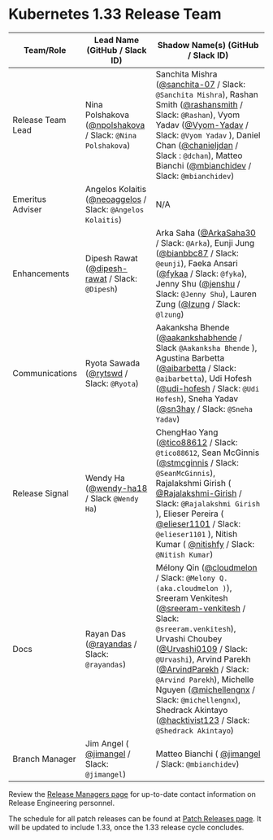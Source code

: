 # Kubernetes 1.33 Release Team

| **Team/Role**     | **Lead Name** (**GitHub / Slack ID**)                                                        | **Shadow Name(s) (GitHub / Slack ID)**                                                                                                                                                                                                                                                                                                                                                                                                                                                                                                                                                                |
|-------------------|----------------------------------------------------------------------------------------------|-------------------------------------------------------------------------------------------------------------------------------------------------------------------------------------------------------------------------------------------------------------------------------------------------------------------------------------------------------------------------------------------------------------------------------------------------------------------------------------------------------------------------------------------------------------------------------------------------------|
| Release Team Lead | Nina Polshakova ([@npolshakova](https://github.com/npolshakova) / Slack: `@Nina Polshakova`) | Sanchita Mishra ([@sanchita-07](https://github.com/sanchita-07) / Slack: `@Sanchita Mishra`), Rashan Smith ([@rashansmith](https://github.com/rashansmith) / Slack: `@Rashan`), Vyom Yadav ([@Vyom-Yadav](https://github.com/Vyom-Yadav) / Slack: `@Vyom Yadav` ), Daniel Chan ([@chanieljdan](https://github.com/chanieljdan) / Slack : `@dchan`), Matteo Bianchi ([@mbianchidev](https://github.com/mbianchidev) / Slack: `@mbianchidev`)                                                                                                                                                           |
| Emeritus Adviser  | Angelos Kolaitis ([@neoaggelos](https://github.com/neoaggelos) / Slack: `@Angelos Kolaitis`) | N/A                                                                                                                                                                                                                                                                                                                                                                                                                                                                                                                                                                                                   |
| Enhancements      | Dipesh Rawat ([@dipesh-rawat](https://github.com/dipesh-rawat) / Slack: `@Dipesh`)           | Arka Saha ([@ArkaSaha30](https://github.com/ArkaSaha30) /  Slack: `@Arka`), Eunji Jung ([@bianbbc87](https://github.com/bianbbc87) / Slack: `@eunji`), Faeka Ansari ([@fykaa](https://github.com/fykaa) / Slack: `@fyka`), Jenny Shu ([@jenshu](https://github.com/jenshu) / Slack: `@Jenny Shu`), Lauren Zung ([@lzung](https://github.com/lzung) / Slack: `@lzung`)                                                                                                                                                                                                                                 |
| Communications    | Ryota Sawada ([@rytswd](https://github.com/rytswd) / Slack: `@Ryota`)                        | Aakanksha Bhende ([@aakankshabhende](https://github.com/aakankshabhende) / Slack `@Aakanksha Bhende` ), Agustina Barbetta ([@aibarbetta](https://github.com/aibarbetta) / Slack: `@aibarbetta`), Udi Hofesh ([@udi-hofesh](https://github.com/udi-hofesh) / Slack: `@Udi Hofesh`), Sneha Yadav ([@sn3hay](https://github.com/sn3hay) / Slack: `@Sneha Yadav`)                                                                                                                                                                                                                                         |
| Release Signal    | Wendy Ha ([@wendy-ha18](https://github.com/wendy-ha18) / Slack `@Wendy Ha`)                  | ChengHao Yang ([@tico88612](https://github.com/tico88612) / Slack: `@tico88612`, Sean McGinnis ([@stmcginnis](https://github.com/stmcginnis) / Slack: `@SeanMcGinnis`), Rajalakshmi Girish ( [@Rajalakshmi-Girish](https://github.com/Rajalakshmi-Girish) / Slack: `@Rajalakshmi Girish` ), Elieser Pereira ( [@elieser1101](https://github.com/elieser1101) / Slack: `@elieser1101` ), Nitish Kumar ( [@nitishfy](https://github.com/nitishfy) / Slack: `@Nitish Kumar`)                                                                                                                                     |
| Docs              | Rayan Das ([@rayandas](https://github.com/rayandas) / Slack: `@rayandas`)                    | Mélony Qin ([@cloudmelon](https://github.com/cloudmelon) /  Slack: `@Melony Q. (aka.cloudmelon )`), Sreeram Venkitesh ([@sreeram-venkitesh](https://github.com/sreeram-venkitesh) / Slack: `@sreeram.venkitesh`), Urvashi Choubey ([@Urvashi0109](https://github.com/Urvashi0109) / Slack: `@Urvashi`), Arvind Parekh ([@ArvindParekh](https://github.com/ArvindParekh) / Slack: `@Arvind Parekh`), Michelle Nguyen ([@michellengnx](https://github.com/michellengnx) / Slack: `@michellengnx`), Shedrack Akintayo ([@hacktivist123](https://github.com/hacktivist123) / Slack: `@Shedrack Akintayo`) |
| Branch Manager    | Jim Angel ( [@jimangel](https://github.com/jimangel) / Slack: `@jimangel`)                   |  Matteo Bianchi ( [@jimangel](https://github.com/mbianchidev) / Slack: `@mbianchidev`)                                                                                                                                                                                                                                                                                                                                                                                                                                                                                                                                                                                                     |

Review the [Release Managers page](https://github.com/kubernetes/website/blob/main/content/en/releases/release-managers.md) for up-to-date contact information on Release Engineering personnel.

The schedule for all patch releases can be found at [Patch Releases page](https://github.com/kubernetes/website/blob/main/content/en/releases/patch-releases.md). It will be updated to include 1.33, once the 1.33 release cycle concludes.
